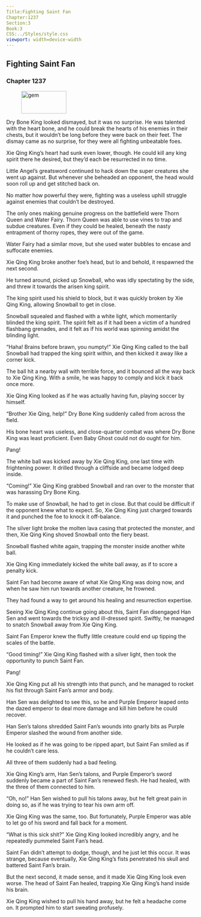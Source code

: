```yaml
---
Title:Fighting Saint Fan 
Chapter:1237 
Section:3 
Book:3 
CSS:../Styles/style.css 
viewport: width=device-width
---
```

  
## Fighting Saint Fan
### Chapter 1237
  
<figure>
	<img src="../Images/gem.gif" alt="gem" id="gem" width="120" height="60" />
</figure>
  

  
Dry Bone King looked dismayed, but it was no surprise. He was talented with the heart bone, and he could break the hearts of his enemies in their chests, but it wouldn’t be long before they were back on their feet. The dismay came as no surprise, for they were all fighting unbeatable foes.

Xie Qing King’s heart had sunk even lower, though. He could kill any king spirit there he desired, but they’d each be resurrected in no time.

Little Angel’s greatsword continued to hack down the super creatures she went up against. But whenever she beheaded an opponent, the head would soon roll up and get stitched back on.

No matter how powerful they were, fighting was a useless uphill struggle against enemies that couldn’t be destroyed.

The only ones making genuine progress on the battlefield were Thorn Queen and Water Fairy. Thorn Queen was able to use vines to trap and subdue creatures. Even if they could be healed, beneath the nasty entrapment of thorny ropes, they were out of the game.

Water Fairy had a similar move, but she used water bubbles to encase and suffocate enemies.

Xie Qing King broke another foe’s head, but lo and behold, it respawned the next second.

He turned around, picked up Snowball, who was idly spectating by the side, and threw it towards the arisen king spirit.

The king spirit used his shield to block, but it was quickly broken by Xie Qing King, allowing Snowball to get in close.

Snowball squealed and flashed with a white light, which momentarily blinded the king spirit. The spirit felt as if it had been a victim of a hundred flashbang grenades, and it felt as if his world was spinning amidst the blinding light.

“Haha! Brains before brawn, you numpty!” Xie Qing King called to the ball Snowball had trapped the king spirit within, and then kicked it away like a corner kick.

The ball hit a nearby wall with terrible force, and it bounced all the way back to Xie Qing King. With a smile, he was happy to comply and kick it back once more.

Xie Qing King looked as if he was actually having fun, playing soccer by himself.

“Brother Xie Qing, help!” Dry Bone King suddenly called from across the field.

His bone heart was useless, and close-quarter combat was where Dry Bone King was least proficient. Even Baby Ghost could not do ought for him.

Pang!

The white ball was kicked away by Xie Qing King, one last time with frightening power. It drilled through a cliffside and became lodged deep inside.

“Coming!” Xie Qing King grabbed Snowball and ran over to the monster that was harassing Dry Bone King.

To make use of Snowball, he had to get in close. But that could be difficult if the opponent knew what to expect. So, Xie Qing King just charged towards it and punched the foe to knock it off-balance.

The silver light broke the molten lava casing that protected the monster, and then, Xie Qing King shoved Snowball onto the fiery beast.

Snowball flashed white again, trapping the monster inside another white ball.

Xie Qing King immediately kicked the white ball away, as if to score a penalty kick.

Saint Fan had become aware of what Xie Qing King was doing now, and when he saw him run towards another creature, he frowned.

They had found a way to get around his healing and resurrection expertise.

Seeing Xie Qing King continue going about this, Saint Fan disengaged Han Sen and went towards the tricksy and ill-dressed spirit. Swiftly, he managed to snatch Snowball away from Xie Qing King.

Saint Fan Emperor knew the fluffy little creature could end up tipping the scales of the battle.

“Good timing!” Xie Qing King flashed with a silver light, then took the opportunity to punch Saint Fan.

Pang!

Xie Qing King put all his strength into that punch, and he managed to rocket his fist through Saint Fan’s armor and body.

Han Sen was delighted to see this, so he and Purple Emperor leaped onto the dazed emperor to deal more damage and kill him before he could recover.

Han Sen’s talons shredded Saint Fan’s wounds into gnarly bits as Purple Emperor slashed the wound from another side.

He looked as if he was going to be ripped apart, but Saint Fan smiled as if he couldn’t care less.

All three of them suddenly had a bad feeling.

Xie Qing King’s arm, Han Sen’s talons, and Purple Emperor’s sword suddenly became a part of Saint Fan’s renewed flesh. He had healed, with the three of them connected to him.

“Oh, no!” Han Sen wished to pull his talons away, but he felt great pain in doing so, as if he was trying to tear his own arm off.

Xie Qing King was the same, too. But fortunately, Purple Emperor was able to let go of his sword and fall back for a moment.

“What is this sick shit?” Xie Qing King looked incredibly angry, and he repeatedly pummeled Saint Fan’s head.

Saint Fan didn’t attempt to dodge, though, and he just let this occur. It was strange, because eventually, Xie Qing King’s fists penetrated his skull and battered Saint Fan’s brain.

But the next second, it made sense, and it made Xie Qing King look even worse. The head of Saint Fan healed, trapping Xie Qing King’s hand inside his brain.

Xie Qing King wished to pull his hand away, but he felt a headache come on. It prompted him to start sweating profusely.